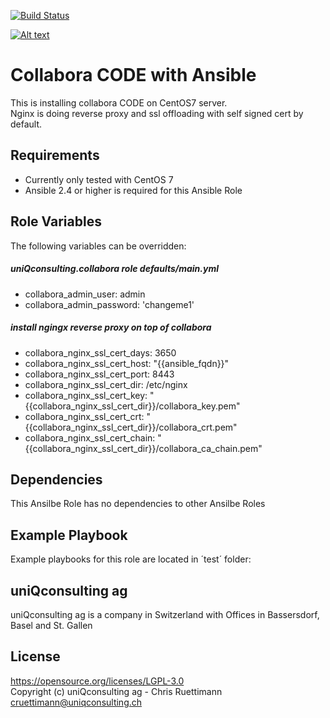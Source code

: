 [![Build Status](https://travis-ci.org/uniQconsulting-ag/ansible.collabora.svg?branch=master)](https://travis-ci.org/uniQconsulting-ag/ansible.collabora)

[![Alt text](https://www.uniqconsulting.ch/images/logo.png)](https://www.uniqconsulting.ch/)

Collabora CODE with Ansible
=================

This is installing collabora CODE on CentOS7 server.    
Nginx is doing reverse proxy and ssl offloading with self signed cert by default.

Requirements
------------

* Currently only tested with CentOS 7
* Ansible 2.4 or higher is required for this Ansible Role

Role Variables
--------------
The following variables can be overridden:

##### uniQconsulting.collabora role defaults/main.yml
* collabora_admin_user: admin    
* collabora_admin_password: 'changeme1'    

##### install ngingx reverse proxy on top of collabora
* collabora_nginx_ssl_cert_days: 3650    
* collabora_nginx_ssl_cert_host: "{{ansible_fqdn}}"    
* collabora_nginx_ssl_cert_port: 8443    
* collabora_nginx_ssl_cert_dir: /etc/nginx    
* collabora_nginx_ssl_cert_key: "{{collabora_nginx_ssl_cert_dir}}/collabora_key.pem"    
* collabora_nginx_ssl_cert_crt: "{{collabora_nginx_ssl_cert_dir}}/collabora_crt.pem"    
* collabora_nginx_ssl_cert_chain: "{{collabora_nginx_ssl_cert_dir}}/collabora_ca_chain.pem"    

Dependencies
------------

This Ansilbe Role has no dependencies to other Ansilbe Roles

Example Playbook
----------------

Example playbooks for this role are located in ´test´ folder:

uniQconsulting ag
-----------------

uniQconsulting ag is a company in Switzerland with Offices in Bassersdorf, Basel and St. Gallen

License
--------------
https://opensource.org/licenses/LGPL-3.0    
Copyright (c) uniQconsulting ag - Chris Ruettimann <cruettimann@uniqconsulting.ch>
